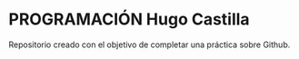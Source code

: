 # PROGRAMACIÓN Hugo Castilla
Repositorio creado con el objetivo de completar una práctica sobre Github.
